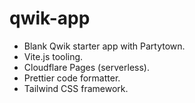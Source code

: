 # qwik-app

- Blank Qwik starter app with Partytown.
- Vite.js tooling.
- Cloudflare Pages (serverless).
- Prettier code formatter.
- Tailwind CSS framework.
